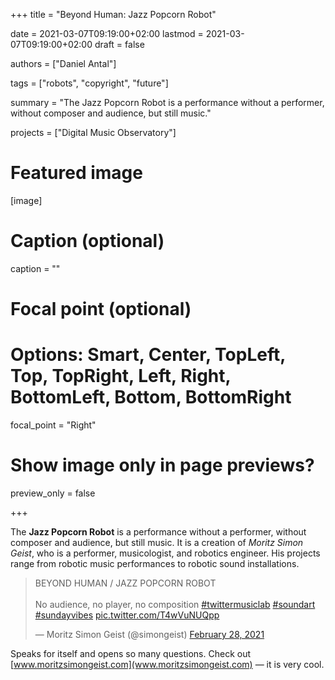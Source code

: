+++
title = "Beyond Human: Jazz Popcorn Robot"

date = 2021-03-07T09:19:00+02:00
lastmod = 2021-03-07T09:19:00+02:00
draft = false

authors = ["Daniel Antal"]

tags = ["robots", "copyright", "future"]

summary = "The Jazz Popcorn Robot is a performance without a performer, without composer and audience, but still music."

projects = ["Digital Music Observatory"]

# Featured image
[image]
  # Caption (optional)
  caption = ""

  # Focal point (optional)
  # Options: Smart, Center, TopLeft, Top, TopRight, Left, Right, BottomLeft, Bottom, BottomRight
  focal_point = "Right"

  # Show image only in page previews?
  preview_only = false

+++

The **Jazz Popcorn Robot** is a performance without a performer, without composer and audience, but still music. It is a creation of *Moritz Simon Geist*, who is a performer, musicologist, and robotics engineer. His projects range from robotic music performances to robotic sound installations.

<blockquote class="twitter-tweet"><p lang="en" dir="ltr">BEYOND HUMAN / JAZZ POPCORN ROBOT<br><br>No audience, no player, no composition <a href="https://twitter.com/hashtag/twittermusiclab?src=hash&amp;ref_src=twsrc%5Etfw">#twittermusiclab</a> <a href="https://twitter.com/hashtag/soundart?src=hash&amp;ref_src=twsrc%5Etfw">#soundart</a> <a href="https://twitter.com/hashtag/sundayvibes?src=hash&amp;ref_src=twsrc%5Etfw">#sundayvibes</a> <a href="https://t.co/T4wVuNUQpp">pic.twitter.com/T4wVuNUQpp</a></p>&mdash; Moritz Simon Geist (@simongeist) <a href="https://twitter.com/simongeist/status/1366072913301037057?ref_src=twsrc%5Etfw">February 28, 2021</a></blockquote> <script async src="https://platform.twitter.com/widgets.js" charset="utf-8"></script>

Speaks for itself and opens so many questions. Check out [www.moritzsimongeist.com](www.moritzsimongeist.com) — it is very cool.